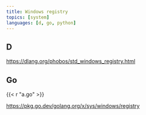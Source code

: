 ```yaml
---
title: Windows registry
topics: [system]
languages: [d, go, python]
---
```


## D

<https://dlang.org/phobos/std_windows_registry.html>

## Go

{{< r "a.go" >}}

<https://pkg.go.dev/golang.org/x/sys/windows/registry>
